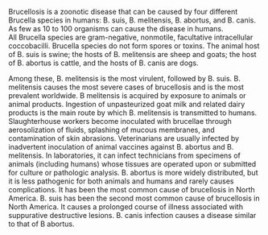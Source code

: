 Brucellosis is a zoonotic disease that can be caused by four different Brucella species in humans: B. suis, B. melitensis, B. abortus, and B. canis. As few as 10 to 100 organisms can cause the disease in humans. All Brucella species are gram-negative, nonmotile, facultative intracellular coccobacilli. Brucella species do not form spores or toxins. The animal host of B. suis is swine; the hosts of B. melitensis are sheep and goats; the host of B. abortus is cattle, and the hosts of B. canis are dogs.

Among these, B. melitensis is the most virulent, followed by B. suis. B. melitensis causes the most severe cases of brucellosis and is the most prevalent worldwide. B melitensis is acquired by exposure to animals or animal products. Ingestion of unpasteurized goat milk and related dairy products is the main route by which B. melitensis is transmitted to humans. Slaughterhouse workers become inoculated with brucellae through aerosolization of fluids, splashing of mucous membranes, and contamination of skin abrasions. Veterinarians are usually infected by inadvertent inoculation of animal vaccines against B. abortus and B. melitensis. In laboratories, it can infect technicians from specimens of animals (including humans) whose tissues are operated upon or submitted for culture or pathologic analysis. B. abortus is more widely distributed, but it is less pathogenic for both animals and humans and rarely causes complications. It has been the most common cause of brucellosis in North America. B. suis has been the second most common cause of brucellosis in North America. It causes a prolonged course of illness associated with suppurative destructive lesions. B. canis infection causes a disease similar to that of B abortus.